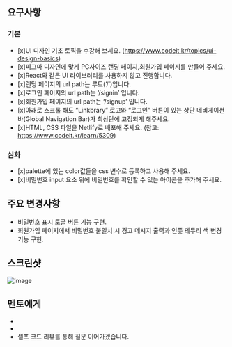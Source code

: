 ## 요구사항

### 기본

- [x]UI 디자인 기초 토픽을 수강해 보세요. (https://www.codeit.kr/topics/ui-design-basics)
- [x]피그마 디자인에 맞게 PC사이즈 랜딩 페이지,회원가입 페이지를 만들어 주세요.
- [x]React와 같은 UI 라이브러리를 사용하지 않고 진행합니다.
- [x]랜딩 페이지의 url path는 루트(‘/’)입니다.
- [x]로그인 페이지의 url path는 ‘/signin’ 입니다.
- [x]회원가입 페이지의 url path는 ‘/signup’ 입니다.
- [x]아래로 스크롤 해도 “Linkbrary” 로고와 “로그인” 버튼이 있는 상단 네비게이션 바(Global Navigation Bar)가 최상단에 고정되게 해주세요.
- [x]HTML, CSS 파일을 Netlify로 배포해 주세요. (참고: https://www.codeit.kr/learn/5309)

### 심화

- [x]palette에 있는 color값들을 css 변수로 등록하고 사용해 주세요.
- [x]비밀번호 input 요소 위에 비밀번호를 확인할 수 있는 아이콘을 추가해 주세요.

## 주요 변경사항

- 비밀번호 표시 토글 버튼 기능 구현.
- 회원가입 페이지에서 비밀번호 불일치 시 경고 메시지 출력과 인풋 테두리 색 변경 기능 구현.

## 스크린샷

![image](이미지url)

## 멘토에게

-
-
- 셀프 코드 리뷰를 통해 질문 이어가겠습니다.
